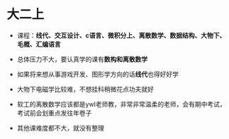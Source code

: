 # 大二上

- 课程：**线代、交互设计、c语言、微积分上、离散数学、数据结构、大物下、毛概、汇编语言**

- 总体压力不大，要认真学的课有**数构和离散数学**
- 如果将来想从事游戏开发、图形学方向的话**线代**也得好好学
- 大物下电磁学比较难，不想挂科稍微花点功夫就好
- 软工的离散数学应该都是ywl老师教，非常非常温柔的老师，会有期中考试，考试前会划重点发往年卷子
- 其他课难度都不大，就没有整理

